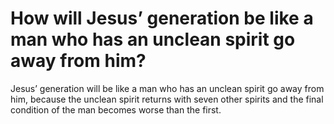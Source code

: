 # How will Jesus’ generation be like a man who has an unclean spirit go away from him?

Jesus’ generation will be like a man who has an unclean spirit go away from him, because the unclean spirit returns with seven other spirits and the final condition of the man becomes worse than the first.
